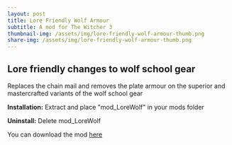 ```yaml
---
layout: post
title: Lore Friendly Wolf Armour
subtitle: A mod for The Witcher 3
thumbnail-img: /assets/img/lore-friendly-wolf-armour-thumb.png
share-img: /assets/img/lore-friendly-wolf-armour-thumb.png
---
```


## Lore friendly changes to wolf school gear

Replaces the chain mail and removes the plate armour on the superior and mastercrafted variants of the wolf school gear

**Installation:**
Extract and place "mod_LoreWolf" in your mods folder

**Uninstall:**
Delete mod_LoreWolf

You can download the mod [here](https://www.nexusmods.com/witcher3/mods/5925?tab=files)
